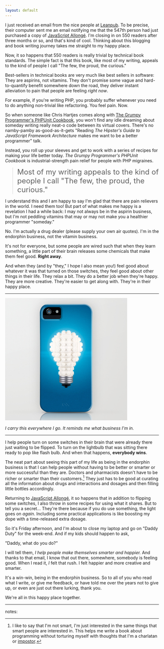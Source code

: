 ```yaml
---
layout: default
---
```


I just received an email from the nice people at [Leanpub]. To be precise, their computer sent me an email notifying me that the 547th person had just purchased a copy of [JavaScript Allongé][ja]. I'm closing in on 550 readers after three months or so, and that's kind of cool. Thinking about this blogging and book writing journey takes me straight to my happy place.

[ja]: http://leanpub.com/javascript-allonge
[Leanpub]: http://leanpub.com

Now, it so happens that 550 readers is really trivial by technical book standards. The simple fact is that this book, like most of my writing, appeals to the kind of people I call "The few, the proud, the curious."

Best-sellers in technical books are very much like best sellers in software: They are aspirins, not vitamins. They don't promise some vague and hard-to-quantify benefit somewhere down the road, they deliver instant alleviation to pain that people are feeling *right now*.

For example, if you're writing PHP, you probably suffer whenever you need to do anything non-trivial like refactoring. You feel pain. Now.

So when someone like Chris Hartjes comes along with [The Grumpy Programmer's PHPUnit Cookbook][phpunit], you won't find any idle dreaming about someday writing really neat-o code between its virtual covers. There's no namby-pamby as-good-as-it-gets "Reading *The Hipster's Guide to JavaScript Framework Architecture* makes me want to be a better programmer" talk. 

Instead, you roll up your sleeves and get to work with a series of recipes for making your life better today. *The Grumpy Programmer's PHPUnit Cookbook* is industrial-strength pain relief for people with PHP migraines.

[phpunit]: https://leanpub.com/grumpy-phpunit

> <font size="+2">Most of my writing appeals to the kind of people I call "The few, the proud, the curious."</font>

I understand this and I am happy to say I'm glad that there are pain relievers in the world. I need them too! But part of what makes me happy is a revelation I had a while back: I may not always be in the aspirin business, but I'm not peddling vitamins that may or may not make you a healthier programmer "someday."

No. I'm actually a drug dealer (please supply your own air quotes). I'm in the endorphin business, not the vitamin business.

It's not for everyone, but some people are wired such that when they learn something, a little part of their brain releases some chemicals that make them feel good. **Right away**.

And when they (and by "they," I hope I also mean you!) feel good about whatever it was that turned on those switches, they feel good about other things in their life. They relax a bit. They do a better job when they're happy. They are more creative. They're easier to get along with. They're in their happy place.

---

[![I turn lightbulbs on](/assets/images/lightbulb.jpg)](http://society6.com/powerpig/Heres-an-idea_iPhone-Case)

*I carry this everywhere I go. It reminds me what business I'm in.*

---

I help people turn on some switches in their brain that were already there just waiting to be flipped. To turn on the lightbulb that was sitting there ready to pop like flash bulb. And when that happens, **everybody wins**.

The neat part about seeing this part of my life as being in the endorphin business is that I can help people without having to be better or smarter or more successful than they are. Doctors and pharmacists doesn't have to be richer or smarter than their customers.[^notsmart] They just has to be good at curating all the information about drugs and interactions and dosages and then filling little bottles accordingly.

[^notsmart]: I like to say that I'm not smart, I'm just interested in the same things that smart people are interested in. This helps me write a book about programming without torturing myself with thoughts that I'm a charlatan or [impostor].

[impostor]: https://en.wikipedia.org/wiki/Impostor_syndrome "Impostor Syndrome"

Returning to [JavaScript Allongé][ja], it so happens that in addition to flipping some switches, I also throw in some recipes for using what it shares. But to tell you a secret... They're there because if you do use something, the light goes on *again*. Including some practical applications is like boosting my dope with a time-released extra dosage.

So it's Friday afternoon, and I'm about to close my laptop and go on "Daddy Duty" for the week-end. And if my kids should happen to ask,

"Daddy, what do you do?"

I will tell them, *I help people make themselves smarter and happier.* And thanks to that email, I know that out there, somewhere, somebody is feeling good. When I read it, *I* felt that rush. I felt happier and more creative and smarter.

It's a win-win, being in the endorphin business. So to all of you who read what I write, or give me feedback, or have told me over the years not to give up, or even are just out there lurking, thank you.

We're all in this happy place together.

---

notes: